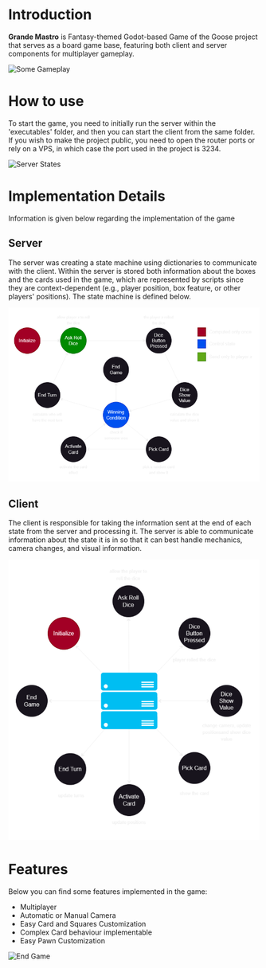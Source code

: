 # Introduction

**Grande Mastro** is Fantasy-themed Godot-based Game of the Goose project that serves as a board game base, featuring both client and server components for multiplayer gameplay.

![Some Gameplay](https://github.com/isBre/Grande-Mastro/blob/main/resources/intro.gif)

# How to use
To start the game, you need to initially run the server within the 'executables' folder, and then you can start the client from the same folder. If you wish to make the project public, you need to open the router ports or rely on a VPS, in which case the port used in the project is 3234.

![Server States](https://github.com/isBre/Grande-Mastro/blob/main/resources/lobby.gif)


# Implementation Details
Information is given below regarding the implementation of the game

## Server
The server was creating a state machine using dictionaries to communicate with the client. Within the server is stored both information about the boxes and the cards used in the game, which are represented by scripts since they are context-dependent (e.g., player position, box feature, or other players' positions). The state machine is defined below.

![Server States](https://github.com/isBre/Grande-Mastro/blob/main/resources/server-states.png)

## Client
The client is responsible for taking the information sent at the end of each state from the server and processing it. The server is able to communicate information about the state it is in so that it can best handle mechanics, camera changes, and visual information. 

![Client States](https://github.com/isBre/Grande-Mastro/blob/main/resources/client.png)

# Features
Below you can find some features implemented in the game:

- Multiplayer
- Automatic or Manual Camera
- Easy Card and Squares Customization
- Complex Card behaviour implementable
- Easy Pawn Customization

![End Game](https://github.com/isBre/Grande-Mastro/blob/main/resources/endgame.gif)